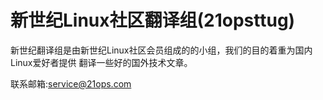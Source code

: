新世纪Linux社区翻译组(21opsttug)
================================

新世纪翻译组是由新世纪Linux社区会员组成的的小组，我们的目的着重为国内Linux爱好者提供
翻译一些好的国外技术文章。


联系邮箱:service@21ops.com
